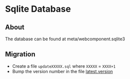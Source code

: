 # Sqlite Database

## About
The database can be found at meta/webcomponent.sqlite3

## Migration

  * Create a file `updateXXXXX.sql` where `XXXXX` = `XXXX+1`
  * Bump the version number in the file [latest.version](./latest.version)
